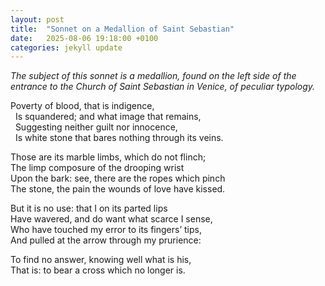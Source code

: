 ```yaml
---
layout: post
title:  "Sonnet on a Medallion of Saint Sebastian"
date:   2025-08-06 19:18:00 +0100
categories: jekyll update
---
```


*The subject of this sonnet is a medallion, found on the left side of the entrance to the Church of Saint Sebastian in Venice, of peculiar typology.*

Poverty of blood, that is indigence, <br>
&nbsp;&nbsp;Is squandered; and what image that remains, <br>
&nbsp;&nbsp;Suggesting neither guilt nor innocence, <br>
&nbsp;&nbsp;Is white stone that bares nothing through its veins. <br>

Those are its marble limbs, which do not flinch; <br>
  The limp composure of the drooping wrist <br>
  Upon the bark: see, there are the ropes which pinch <br>
  The stone, the pain the wounds of love have kissed. <br>

But it is no use: that I on its parted lips <br>
 Have wavered, and do want what scarce I sense, <br>
 Who have touched my error to its fingers’ tips, <br>
 And pulled at the arrow through my prurience: <br>

To find no answer, knowing well what is his, <br>
  That is: to bear a cross which no longer is. <br>






